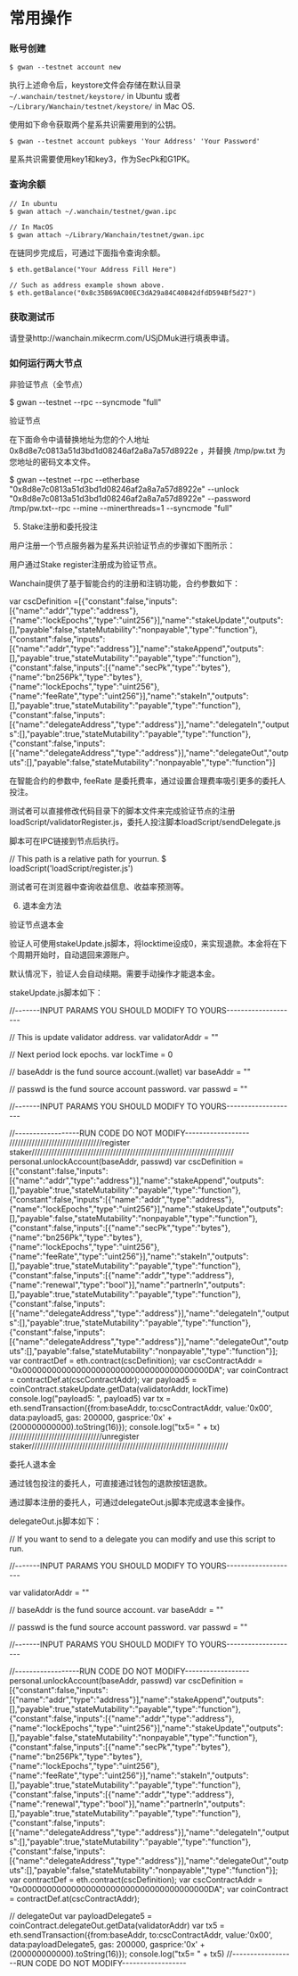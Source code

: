 # 常用操作
### 账号创建
```
$ gwan --testnet account new
```

执行上述命令后，keystore文件会存储在默认目录 `~/.wanchain/testnet/keystore/` in Ubuntu 或者 `~/Library/Wanchain/testnet/keystore/` in Mac OS.

使用如下命令获取两个星系共识需要用到的公钥。

```
$ gwan --testnet account pubkeys 'Your Address' 'Your Password'
```

星系共识需要使用key1和key3，作为SecPk和G1PK。

### 查询余额

```
// In ubuntu
$ gwan attach ~/.wanchain/testnet/gwan.ipc

// In MacOS
$ gwan attach ~/Library/Wanchain/testnet/gwan.ipc
```

在链同步完成后，可通过下面指令查询余额。

```
$ eth.getBalance("Your Address Fill Here")

// Such as address example shown above.
$ eth.getBalance("0x8c35B69AC00EC3dA29a84C40842dfdD594Bf5d27")
```

### 获取测试币

请登录http://wanchain.mikecrm.com/USjDMuk进行填表申请。

 

### 如何运行两大节点

非验证节点（全节点）

$ gwan --testnet --rpc --syncmode "full"
 

验证节点

在下面命令中请替换地址为您的个人地址 0x8d8e7c0813a51d3bd1d08246af2a8a7a57d8922e ，并替换 /tmp/pw.txt 为您地址的密码文本文件。

$ gwan --testnet --rpc --etherbase "0x8d8e7c0813a51d3bd1d08246af2a8a7a57d8922e" --unlock "0x8d8e7c0813a51d3bd1d08246af2a8a7a57d8922e" --password /tmp/pw.txt--rpc  --mine --minerthreads=1 --syncmode "full"
 

5. Stake注册和委托投注

用户注册一个节点服务器为星系共识验证节点的步骤如下图所示：





用户通过Stake register注册成为验证节点。



Wanchain提供了基于智能合约的注册和注销功能，合约参数如下：

var cscDefinition =[{"constant":false,"inputs":[{"name":"addr","type":"address"},{"name":"lockEpochs","type":"uint256"}],"name":"stakeUpdate","outputs":[],"payable":false,"stateMutability":"nonpayable","type":"function"},{"constant":false,"inputs":[{"name":"addr","type":"address"}],"name":"stakeAppend","outputs":[],"payable":true,"stateMutability":"payable","type":"function"},{"constant":false,"inputs":[{"name":"secPk","type":"bytes"},{"name":"bn256Pk","type":"bytes"},{"name":"lockEpochs","type":"uint256"},{"name":"feeRate","type":"uint256"}],"name":"stakeIn","outputs":[],"payable":true,"stateMutability":"payable","type":"function"},{"constant":false,"inputs":[{"name":"delegateAddress","type":"address"}],"name":"delegateIn","outputs":[],"payable":true,"stateMutability":"payable","type":"function"},{"constant":false,"inputs":[{"name":"delegateAddress","type":"address"}],"name":"delegateOut","outputs":[],"payable":false,"stateMutability":"nonpayable","type":"function"}]
 

在智能合约的参数中, feeRate 是委托费率，通过设置合理费率吸引更多的委托人投注。

 

测试者可以直接修改代码目录下的脚本文件来完成验证节点的注册 loadScript/validatorRegister.js，委托人投注脚本loadScript/sendDelegate.js



脚本可在IPC链接到节点后执行。



// This path is a relative path for yourrun.
$ loadScript('loadScript/register.js')


测试者可在浏览器中查询收益信息、收益率预测等。



6. 退本金方法

验证节点退本金


验证人可使用stakeUpdate.js脚本，将locktime设成0，来实现退款。本金将在下个周期开始时，自动退回来源账户。



默认情况下，验证人会自动续期。需要手动操作才能退本金。



stakeUpdate.js脚本如下：

//-------INPUT PARAMS YOU SHOULD MODIFY TO YOURS--------------------

// This is update validator address.
var validatorAddr = ""

// Next period lock epochs.
var lockTime = 0

// baseAddr is the fund source account.(wallet)
var baseAddr = ""

// passwd is the fund source account password.
var passwd = ""

//-------INPUT PARAMS YOU SHOULD MODIFY TO YOURS--------------------

//------------------RUN CODE DO NOT MODIFY------------------
/////////////////////////////////register staker////////////////////////////////////////////////////////////////////////
personal.unlockAccount(baseAddr, passwd)
var cscDefinition = [{"constant":false,"inputs":[{"name":"addr","type":"address"}],"name":"stakeAppend","outputs":[],"payable":true,"stateMutability":"payable","type":"function"},{"constant":false,"inputs":[{"name":"addr","type":"address"},{"name":"lockEpochs","type":"uint256"}],"name":"stakeUpdate","outputs":[],"payable":false,"stateMutability":"nonpayable","type":"function"},{"constant":false,"inputs":[{"name":"secPk","type":"bytes"},{"name":"bn256Pk","type":"bytes"},{"name":"lockEpochs","type":"uint256"},{"name":"feeRate","type":"uint256"}],"name":"stakeIn","outputs":[],"payable":true,"stateMutability":"payable","type":"function"},{"constant":false,"inputs":[{"name":"addr","type":"address"},{"name":"renewal","type":"bool"}],"name":"partnerIn","outputs":[],"payable":true,"stateMutability":"payable","type":"function"},{"constant":false,"inputs":[{"name":"delegateAddress","type":"address"}],"name":"delegateIn","outputs":[],"payable":true,"stateMutability":"payable","type":"function"},{"constant":false,"inputs":[{"name":"delegateAddress","type":"address"}],"name":"delegateOut","outputs":[],"payable":false,"stateMutability":"nonpayable","type":"function"}];
var contractDef = eth.contract(cscDefinition);
var cscContractAddr = "0x00000000000000000000000000000000000000DA";
var coinContract = contractDef.at(cscContractAddr);
var payload5 = coinContract.stakeUpdate.getData(validatorAddr, lockTime)
console.log("payload5: ", payload5)
var tx = eth.sendTransaction({from:baseAddr, to:cscContractAddr, value:'0x00', data:payload5, gas: 200000, gasprice:'0x' + (200000000000).toString(16)});
console.log("tx5= " + tx)
/////////////////////////////////unregister staker//////////////////////////////////////////////////////////////////////


委托人退本金



通过钱包投注的委托人，可直接通过钱包的退款按钮退款。



通过脚本注册的委托人，可通过delegateOut.js脚本完成退本金操作。



delegateOut.js脚本如下：

// If you want to send to a delegate you can modify and use this script to run.


//-------INPUT PARAMS YOU SHOULD MODIFY TO YOURS--------------------

var validatorAddr = ""

// baseAddr is the fund source account.
var baseAddr  = ""

// passwd is the fund source account password.
var passwd    = ""

//-------INPUT PARAMS YOU SHOULD MODIFY TO YOURS--------------------


//------------------RUN CODE DO NOT MODIFY------------------
personal.unlockAccount(baseAddr, passwd)
var cscDefinition = [{"constant":false,"inputs":[{"name":"addr","type":"address"}],"name":"stakeAppend","outputs":[],"payable":true,"stateMutability":"payable","type":"function"},{"constant":false,"inputs":[{"name":"addr","type":"address"},{"name":"lockEpochs","type":"uint256"}],"name":"stakeUpdate","outputs":[],"payable":false,"stateMutability":"nonpayable","type":"function"},{"constant":false,"inputs":[{"name":"secPk","type":"bytes"},{"name":"bn256Pk","type":"bytes"},{"name":"lockEpochs","type":"uint256"},{"name":"feeRate","type":"uint256"}],"name":"stakeIn","outputs":[],"payable":true,"stateMutability":"payable","type":"function"},{"constant":false,"inputs":[{"name":"addr","type":"address"},{"name":"renewal","type":"bool"}],"name":"partnerIn","outputs":[],"payable":true,"stateMutability":"payable","type":"function"},{"constant":false,"inputs":[{"name":"delegateAddress","type":"address"}],"name":"delegateIn","outputs":[],"payable":true,"stateMutability":"payable","type":"function"},{"constant":false,"inputs":[{"name":"delegateAddress","type":"address"}],"name":"delegateOut","outputs":[],"payable":false,"stateMutability":"nonpayable","type":"function"}];
var contractDef = eth.contract(cscDefinition);
var cscContractAddr = "0x00000000000000000000000000000000000000DA";
var coinContract = contractDef.at(cscContractAddr);

// delegateOut
var payloadDelegate5 = coinContract.delegateOut.getData(validatorAddr)
var tx5 = eth.sendTransaction({from:baseAddr, to:cscContractAddr, value:'0x00', data:payloadDelegate5, gas: 200000, gasprice:'0x' + (200000000000).toString(16)});
console.log("tx5= " + tx5)
//------------------RUN CODE DO NOT MODIFY------------------

